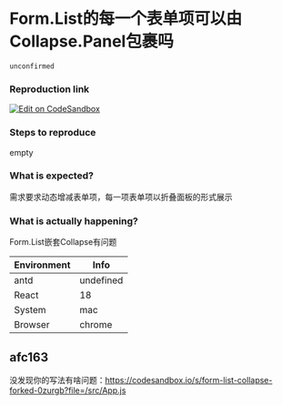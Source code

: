 # Form.List的每一个表单项可以由Collapse.Panel包裹吗

`unconfirmed`

### Reproduction link

[![Edit on CodeSandbox](https://codesandbox.io/static/img/play-codesandbox.svg)](https://codesandbox.io/s/form-list-collapse-r81b3t?file=/src/App.js)

### Steps to reproduce

empty

### What is expected?

需求要求动态增减表单项，每一项表单项以折叠面板的形式展示

### What is actually happening?

Form.List嵌套Collapse有问题

| Environment | Info      |
| ----------- | --------- |
| antd        | undefined |
| React       | 18        |
| System      | mac       |
| Browser     | chrome    |

<!-- generated by ant-design-issue-helper. DO NOT REMOVE -->

## afc163

没发现你的写法有啥问题：https://codesandbox.io/s/form-list-collapse-forked-0zurgb?file=/src/App.js
